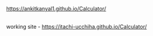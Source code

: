 https://ankitkanyal1.github.io/Calculator/<br>
<br>

working site - https://itachi-ucchiha.github.io/Calculator/
